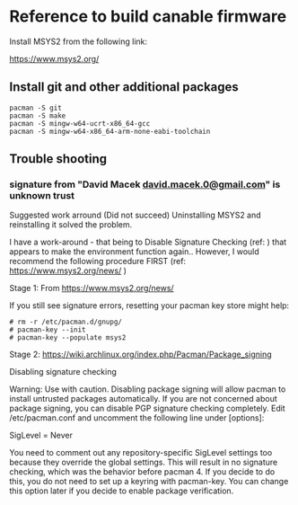 # Reference to build canable firmware

Install MSYS2 from the following link:

https://www.msys2.org/




## Install git and other additional packages

```
pacman -S git
pacman -S make
pacman -S mingw-w64-ucrt-x86_64-gcc
pacman -S mingw-w64-x86_64-arm-none-eabi-toolchain
```


## Trouble shooting

### signature from "David Macek <david.macek.0@gmail.com>" is unknown trust

Suggested work arround (Did not succeed)
Uninstalling MSYS2 and reinstalling it solved the problem.

I have a work-around - that being to Disable Signature Checking (ref: ) that appears to make the environment function again.. However, I would recommend the following procedure FIRST (ref: https://www.msys2.org/news/ )

Stage 1: From https://www.msys2.org/news/

If you still see signature errors, resetting your pacman key store might help:

```
# rm -r /etc/pacman.d/gnupg/
# pacman-key --init
# pacman-key --populate msys2
```

Stage 2: https://wiki.archlinux.org/index.php/Pacman/Package_signing

Disabling signature checking

Warning: Use with caution. Disabling package signing will allow pacman to install untrusted packages automatically.
If you are not concerned about package signing, you can disable PGP signature checking completely. Edit /etc/pacman.conf and uncomment the following line under [options]:

SigLevel = Never

You need to comment out any repository-specific SigLevel settings too because they override the global settings. 
This will result in no signature checking, which was the behavior before pacman 4. 
If you decide to do this, you do not need to set up a keyring with pacman-key. You can change this option later if you decide to enable package verification.